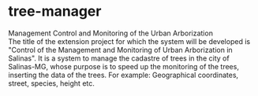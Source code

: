 # tree-manager
 Management Control and Monitoring of the Urban Arborization <br />
  The title of the extension project for which the system will be developed is "Control of the Management and Monitoring of Urban Arborization in Salinas". It is a system to manage the cadastre of trees in the city of Salinas-MG, whose purpose is to speed up the monitoring of the trees, inserting the data of the trees. For example: Geographical coordinates, street, species, height etc.
